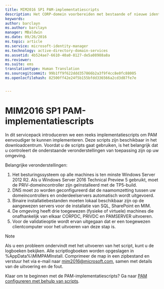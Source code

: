 ```yaml
---
title: MIM2016 SP1 PAM-implementatiescripts
description: Het CORP-domein voorbereiden met bestaande of nieuwe identiteiten die worden beheerd door Privileged Identity Manager via scripts
keywords: 
author: barclayn
ms.author: barclayn
manager: MBaldwin
ms.date: 09/26/2016
ms.topic: article
ms.service: microsoft-identity-manager
ms.technology: active-directory-domain-services
ms.assetid: 4b524ae7-6610-40a0-8127-de5a08988a8a
ms.reviewer: 
ms.suite: ems
translationtype: Human Translation
ms.sourcegitcommit: 99b1ff9f622ddd357866b2a3f9f4cc8e0fc88005
ms.openlocfilehash: 82500ff42e24f5b155bfdd336566a2cd3d87fe7e


---
```


# <a name="mim2016-sp1-pam-deployment-scripts"></a>MIM2016 SP1 PAM-implementatiescripts

In dit servicepack introduceren we een reeks implementatiescripts om PAM eenvoudiger te kunnen implementeren. Deze scripts zijn beschikbaar in het downloadcentrum. Voordat u de scripts gaat gebruiken, is het belangrijk dat u controleert de onderstaande veronderstellingen van toepassing zijn op uw omgeving.

Belangrijke veronderstellingen:
1. Het besturingssysteem op alle machines is ten minste Windows Server 2012 R2. Als u Windows Server 2016 Technical Preview 5 gebruikt, moet de PRIV-domeincontroller zijn geïnstalleerd met de TP5-build.
2. DNS moet zo worden geconfigureerd dat de naamomzetting tussen uw domeincontrollers en onderdeelservers automatisch wordt uitgevoerd.
3. Binaire installatiebestanden moeten lokaal beschikbaar zijn op de aangewezen servers voor de installatie van SQL, SharePoint en MIM.
4. De omgeving heeft drie toegewezen (fysieke of virtuele) machines die onafhankelijk van elkaar CORPDC, PRIVDC en PAMSERVER uitvoeren.
5. Voor de validatieoptie wordt ervan uitgegaan dat er een toegewezen clientcomputer voor het uitvoeren van deze stap is.

>[!NOTE]
>Als u een probleem ondervindt met het uitvoeren van het script, kunt u de logboeken bekijken. Alle scriptlogboeken worden opgeslagen in %AppData%\MIMPAMInstall. Comprimeer de map in een zipbestand en verstuur het via e-mail naar mim2016@microsoft.com, samen met details van de uitvoering en de fout.

Klaar om te beginnen met de PAM-implementatiescripts? Ga naar [PAM configureren met behulp van scripts](/microsoft-identity-manager/pam/sp1-pam-configure-using-scripts).



<!--HONumber=Oct16_HO1-->


